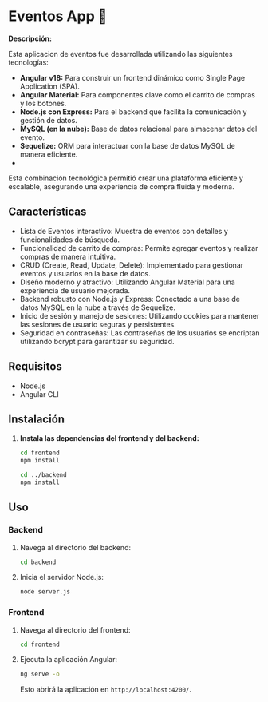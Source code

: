 # Eventos App 🛒

**Descripción:**

Esta aplicacion de eventos fue desarrollada utilizando las siguientes tecnologías:

- **Angular v18:** Para construir un frontend dinámico como Single Page Application (SPA).
- **Angular Material:** Para componentes clave como el carrito de compras y los botones.
- **Node.js con Express:** Para el backend que facilita la comunicación y gestión de datos.
- **MySQL (en la nube):** Base de datos relacional para almacenar datos del evento.
- **Sequelize:** ORM para interactuar con la base de datos MySQL de manera eficiente.
- 

Esta combinación tecnológica permitió crear una plataforma eficiente y escalable, asegurando una experiencia de compra fluida y moderna.

## Características

- Lista de Eventos interactivo: Muestra de eventos con detalles y funcionalidades de búsqueda.
- Funcionalidad de carrito de compras: Permite agregar eventos y realizar compras de manera intuitiva.
- CRUD (Create, Read, Update, Delete): Implementado para gestionar eventos y usuarios en la base de datos.
- Diseño moderno y atractivo: Utilizando Angular Material para una experiencia de usuario mejorada.
- Backend robusto con Node.js y Express: Conectado a una base de datos MySQL en la nube a través de Sequelize.
- Inicio de sesión y manejo de sesiones: Utilizando cookies para mantener las sesiones de usuario seguras y persistentes.
- Seguridad en contraseñas: Las contraseñas de los usuarios se encriptan utilizando bcrypt para garantizar su seguridad.

## Requisitos

- Node.js
- Angular CLI

## Instalación

1. **Instala las dependencias del frontend y del backend:**

    ```bash
    cd frontend
    npm install

    cd ../backend
    npm install
    ```

## Uso

### Backend

1. Navega al directorio del backend:

    ```bash
    cd backend
    ```

2. Inicia el servidor Node.js:

    ```bash
    node server.js
    ```


### Frontend

1. Navega al directorio del frontend:

    ```bash
    cd frontend
    ```

2. Ejecuta la aplicación Angular:

    ```bash
    ng serve -o
    ```

   Esto abrirá la aplicación en `http://localhost:4200/`.

